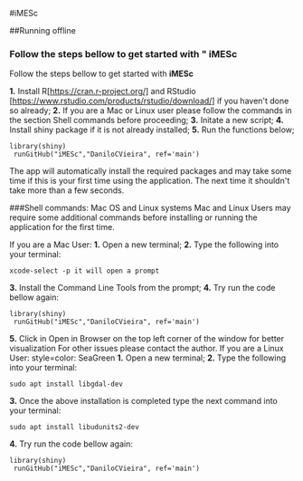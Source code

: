 #iMESc

##Running offline 
### Follow the steps bellow to get started with " **iMESc**

Follow the steps bellow to get started with **iMESc**

**1.** Install R[https://cran.r-project.org/] and RStudio  [https://www.rstudio.com/products/rstudio/download/] if you haven't done so already;
**2.** If you are a Mac or Linux user please follow the commands in the section Shell commands before proceeding;
**3.** Initate a new script;
**4.** Install shiny package if it is not already installed;
**5.** Run the functions below;
 ```
 library(shiny)
  runGitHub("iMESc","DaniloCVieira", ref='main')
  ```
 
The app will automatically install the required packages and may take some time if this is your first time using the application. The next time it shouldn't take more than a few seconds.



###Shell commands: Mac OS and Linux systems
Mac and Linux Users may require some additional commands before installing or running the application for the first time.

If you are a Mac User: 
**1.** Open a new terminal;
**2.** Type the following into your terminal:
 ```
 xcode-select -p it will open a prompt
  ```

**3.** Install the Command Line Tools from the prompt;
**4.** Try run the code bellow again:
 ```
 library(shiny)
  runGitHub("iMESc","DaniloCVieira", ref='main')
  ```
 
**5.** Click in Open in Browser on the top left corner of the window for better visualization
For other issues please contact the author.
If you are a Linux User: style=color: SeaGreen
**1.** Open a new terminal;
**2.** Type the following into your terminal:
  ```
sudo apt install libgdal-dev
  ```
**3.** Once the above installation is completed type the next command into your terminal: 
  ```
sudo apt install libudunits2-dev
  ```
**4.** Try run the code bellow again:
 ```
 library(shiny)
  runGitHub("iMESc","DaniloCVieira", ref='main')
  ```
 
